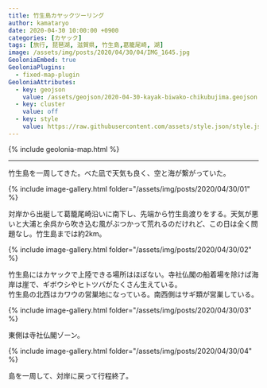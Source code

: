 ```yaml
---
title: 竹生島カヤックツーリング
author: kamataryo
date: 2020-04-30 10:00:00 +0900
categories: [カヤック]
tags: [旅行, 琵琶湖, 滋賀県, 竹生島,葛籠尾崎, 湖]
image: /assets/img/posts/2020/04/30/04/IMG_1645.jpg
GeoloniaEmbed: true
GeoloniaPlugins:
  - fixed-map-plugin
GeoloniaAttributes:
  - key: geojson
    value: /assets/geojson/2020-04-30-kayak-biwako-chikubujima.geojson
  - key: cluster
    value: off
  - key: style
    value: https://raw.githubusercontent.com/assets/style.json/style.json
---
```


{% include geolonia-map.html %}

---

竹生島を一周してきた。べた凪で天気も良く、空と海が繋がっていた。

{% include image-gallery.html folder="/assets/img/posts/2020/04/30/01" %}

対岸から出艇して葛籠尾崎沿いに南下し、先端から竹生島渡りをする。天気が悪いと大浦と余呉から吹き込む風がぶつかって荒れるのだけれど、この日は全く問題なし。竹生島までは約2km。

{% include image-gallery.html folder="/assets/img/posts/2020/04/30/02" %}

竹生島にはカヤックで上陸できる場所はほぼない。寺社仏閣の船着場を除けば海岸は崖で、ギボウシやヒトツバがたくさん生えている。  
竹生島の北西はカワウの営巣地になっている。南西側はサギ類が営巣している。

{% include image-gallery.html folder="/assets/img/posts/2020/04/30/03" %}

東側は寺社仏閣ゾーン。

{% include image-gallery.html folder="/assets/img/posts/2020/04/30/04" %}

島を一周して、対岸に戻って行程終了。
